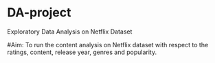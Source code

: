 # DA-project
Exploratory Data Analysis on Netflix Dataset

#Aim:
To run the content analysis on Netflix dataset with respect to the ratings, content, release year, genres and popularity.

